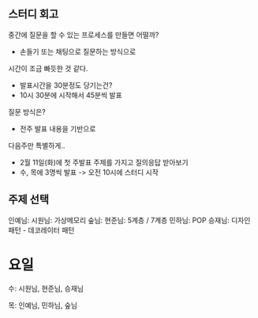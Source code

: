 ## 스터디 회고
중간에 질문을 할 수 있는 프로세스를 만들면 어떨까?
- 손들기 또는 채팅으로 질문하는 방식으로

시간이 조금 빠듯한 것 같다.
- 발표시간을 30분정도 당기는건?
- 10시 30분에 시작해서 45분씩 발표

질문 방식은?
- 전주 발표 내용을 기반으로

다음주만 특별하게..
- 2월 11일(화)에 첫 주발표 주제를 가지고 질의응답 받아보기
- 수, 목에 3명씩 발표 -> 오전 10시에 스터디 시작

## 주제 선택
인예님: 
시원님: 가상메모리
숲님: 
현준님: 5계층 / 7계층
민하님: POP
승재님: 디자인 패턴 - 데코레이터 패턴

# 요일
수: 시원님, 현준님, 승재님

목: 인예님, 민하님, 숲님
